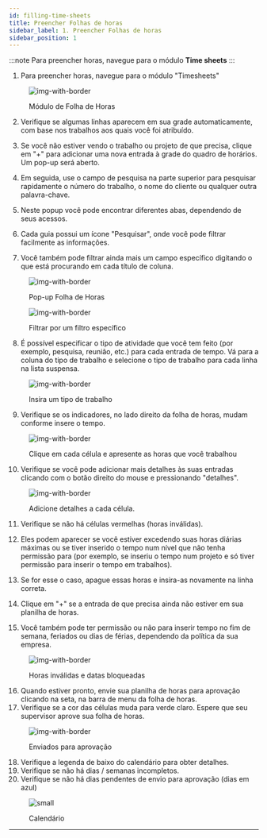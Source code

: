 ```yaml
---
id: filling-time-sheets
title: Preencher Folhas de horas
sidebar_label: 1. Preencher Folhas de horas
sidebar_position: 1
---
```


:::note
Para preencher horas, navegue para o módulo **Time sheets**
:::

1. Para preencher horas, navegue para o módulo "Timesheets"

<figure>

![img-with-border](/img/timesheets/1-navigate-to-timesheet-module.png)

<figcaption>Módulo de Folha de Horas</figcaption>
</figure>

2. Verifique se algumas linhas aparecem em sua grade automaticamente, com base nos trabalhos aos quais você foi atribuído.

3. Se você não estiver vendo o trabalho ou projeto de que precisa, clique em "+" para adicionar uma nova entrada à grade do quadro de horários. Um pop-up será aberto.

4. Em seguida, use o campo de pesquisa na parte superior para pesquisar rapidamente o número do trabalho, o nome do cliente ou qualquer outra palavra-chave.

5. Neste popup você pode encontrar diferentes abas, dependendo de seus acessos.

6. Cada guia possui um ícone "Pesquisar", onde você pode filtrar facilmente as informações.

7. Você também pode filtrar ainda mais um campo específico digitando o que está procurando em cada título de coluna.

<figure>

![img-with-border](/img/timesheets/2-adding-suggestions.png)

<figcaption>Pop-up Folha de Horas</figcaption>
</figure>

<figure>

![img-with-border](/img/timesheets/3-searching-suggestions.png)

<figcaption>Filtrar por um filtro específico</figcaption>
</figure>

8. É possível especificar o tipo de atividade que você tem feito (por exemplo, pesquisa, reunião, etc.) para cada entrada de tempo. Vá para a coluna do tipo de trabalho e selecione o tipo de trabalho para cada linha na lista suspensa.

<figure>

![img-with-border](/img/timesheets/4-selecting-work-type.png)

<figcaption>Insira um tipo de trabalho</figcaption>
</figure>

9. Verifique se os indicadores, no lado direito da folha de horas, mudam conforme insere o tempo.

<figure>

![img-with-border](/img/timesheets/5-update-calendar.png)

<figcaption>Clique em cada célula e apresente as horas que você trabalhou</figcaption>
</figure>

10. Verifique se você pode adicionar mais detalhes às suas entradas clicando com o botão direito do mouse e pressionando "detalhes".

<figure>

![img-with-border](/img/timesheets/6-adding-details.png)

<figcaption>Adicione detalhes a cada célula.</figcaption>
</figure>

11. Verifique se não há células vermelhas (horas inválidas).

12. Eles podem aparecer se você estiver excedendo suas horas diárias máximas ou se tiver inserido o tempo num nível que não tenha permissão para (por exemplo, se inseriu o tempo num projeto e só tiver permissão para inserir o tempo em trabalhos).

13. Se for esse o caso, apague essas horas e insira-as novamente na linha correta.

14. Clique em "+" se a entrada de que precisa ainda não estiver em sua planilha de horas.

15. Você também pode ter permissão ou não para inserir tempo no fim de semana, feriados ou dias de férias, dependendo da política da sua empresa.

<figure>

![img-with-border](/img/timesheets/7-error-on-timesheets.png)

<figcaption>Horas inválidas e datas bloqueadas</figcaption>
</figure>

16. Quando estiver pronto, envie sua planilha de horas para aprovação clicando na seta, na barra de menu da folha de horas.
17. Verifique se a cor das células muda para verde claro. Espere que seu supervisor aprove sua folha de horas.

<figure>

![img-with-border](/img/timesheets/8-sending-for-approval.png)

<figcaption>Enviados para aprovação</figcaption>
</figure>

18. Verifique a legenda de baixo do calendário para obter detalhes.
19. Verifique se não há dias / semanas incompletos.
20. Verifique se não há dias pendentes de envio para aprovação (dias em azul)

<figure>

![small](/img/timesheets/9-calendar-overview.png)

<figcaption>Calendário</figcaption>
</figure>

---
